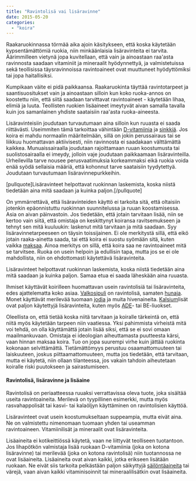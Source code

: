 ```yaml
---
title: "Ravintolisä vai lisäravinne"
date: 2015-05-20
categories: 
  - "koira"
---
```


Raakaruokinnassa törmää aika ajoin käsitykseen, että koska käytetään kypsentämättömiä ruokia, niin minkäänlaisia lisäravinteita ei tarvita. Äärimmilleen vietynä jopa kuvitellaan, että vain ja ainoastaan raa'asta ravinnosta saadaan vitaminiit ja mineraalit hyödynnettyä, ja valmistetuissa sekä teollisissa täysravinnoissa ravintoaineet ovat muuttuneet hyödyttömiksi tai jopa haitallisiksi.

<!--more-->

Kumpikaan väite ei pidä paikkaansa. Raakaruokinta täyttää ravintotarpeet ja saantisuositukset vain ja ainoastaan silloin kun koko ruoka-annos on koostettu niin, että siitä saadaan tarvittavat ravintoaineet - käytetään lihaa, elimiä ja luuta. Teollisten ruokien lisäaineet imeytyvät aivan samalla tavalla kuin jos samanlainen yhdiste saataisiin raa'asta ruoka-aineesta.

Lisäravinteisiin joudutaan turvautumaan aina silloin kun ruuasta ei saada riittävästi. Useimmiten tämä tarkoittaa vähintään [D-vitamiinia](https://www.katiska.eu/tieto/d-vitamiini/d-vitamiini/) ja [sinkkiä](https://www.katiska.eu/tieto/koira-tarve-mineraali/sinkki-valokeilassa/). Jos koira ei mahdu normaalin määritelmään, sillä on jokin perussairaus tai se liikkuu huomattavan aktiivisesti, niin ravinnosta ei saadakaan välttämättä kaikkea. Munuaissairaalla joudutaan rajoittamaan ruuan koostumusta tai suolistosairaalla ei imeydy, jolloin vaje joudutaan paikkaamaan lisäravinteilla. Urheilevilla tarve nousee perusvaatimuksia korkeammaksi eikä ruokia voida enää syödä sellaisia määriä, että kohonnut tarve saataisiin tyydytettyä. Joudutaan turvautumaan lisäravinnepurkkeihin.

\[pullquote\]Lisäravinteet helpottavat ruokinnan laskemista, koska niistä tiedetään aina mitä saadaan ja kuinka paljon.\[/pullquote\]

On ymmärrettävä, että lisäravinteiden käyttö ei tarkoita sitä, että oltaisiin jotenkin epäonnistuttu ruokinnan suunnitelussa ja ruuan koostamisessa. Asia on aivan päinvastoin. Jos tiedetään, että jotain tarvitaan lisää, niin se kertoo vain siitä, että omistaja on keskittynyt koiransa ravitsemukseen ja tehnyt sen mitä kuuluukin: laskenut mitä tarvitaan ja mitä saadaan. Syy lisäravinnetarpeeseen on täysin toissijainen. Ei ole merkitystä sillä, että eikö jotain raaka-ainetta saada, tai että koira ei suostu syömään sitä, kuten vaikka [maksaa](https://www.katiska.eu/tieto/koira-raakaruokinta-raaka-aineet/maksa/). Ainoa merkitys on sillä, että koira saa ne ravintoaineet mitä se tarvitsee. Ruoka on usein helpoin ja edullisin tapa, mutta jos se ei ole mahdollista, niin on ehdottomasti käytettävä lisäravinteita.

Lisäravinteet helpottavat ruokinnan laskemista, koska niistä tiedetään aina mitä saadaan ja kuinka paljon. Samaa etua ei saada läheskään aina ruuasta.

Ihmiset käyttävät koirilleen huomattavan usein ravintolisiä tai lisäravinteita, edes ajattelematta koko asiaa. [Valkosipuli](https://www.katiska.eu/tieto/koira-ruoka-lisaravinne/valkosipuli/) on ravintolisä, samaten [hunaja](https://www.katiska.eu/tieto/monivitamiinit-ja-mineraalit/hunaja/). Monet käyttävät merilevää tuomaan [jodia](https://www.katiska.eu/ravitsemus/kivennaisaineet/jodi/) ja muita hivenaineita. [Kalsium](https://www.katiska.eu/tieto/kalsium/kalsium/)lisät ovat paljon käytettyjä lisäravinteita, kuten myös [ADE](https://www.katiska.eu/tieto/monivitamiinit-ja-mineraalit/ade-liuos/)\- tai BE-liuokset.

Oleellista on, että tietää koska niitä tarvitaan ja koiralle tärkeintä on, että niitä myös käytetään tarpeen niin vaatiessa. Yksi pahimmista virheistä mitä voi tehdä, on olla käyttämättä jotain lisää siksi, että se ei sovi omaan maailmankuvaan. Omistaja ei ideologian aiheuttamasta puutteesta kärsi, vaan hinnan maksaa koira. Tuo on jopa suurempi virhe kuin jättää ruokinta kokonaan selvittämättä. Tietämättömyys perustuu osaamattomuuteen tai laiskuuteen, joskus piittaamattomuuteen, mutta jos tiedetään, että tarvitaan, mutta ei käytetä, niin ollaan tilanteessa, jos vakain tahdoin aiheutetaan koiralle riski puutokseen ja sairastumiseen.

#### Ravintolisä, lisäravinne ja lisäaine

Ravintolisä on periaatteessa ruuaksi verrattavissa oleva tuote, joka sisältää useita ravintoaineita. Merilevä on tyypillinen esimerkki, mutta myös rasvahappolisät tai kasvi- tai kalaöljyn käyttäminen on ravintolisien käyttöä.

Lisäravinteet ovat usein koostumukseltaan suppeampia, mutta eivät aina. Ne on valmistettu nimenomaan tuomaan yhden tai useamman ravintoaineen. Vitamiinilisät ja mineraalit ovat lisäravinteita.

Lisäaineita ei kotikeittiössä käytetä, vaan ne liittyvät teolliseen tuotantoon. Jos lihapötkön valmistaja lisää ruokaan D-vitamiinia (joka on kotona lisäravinne) tai merilevää (joka on kotona ravintolisä) niin tuotannossa ne ovat lisäaineita. Lisäaineita ovat aivan kaikki, jotka erikseen lisätään ruokaan. Ne eivät siis tarkoita pelkästään paljon säikyttyjä [säilöntäaineita](https://www.katiska.eu/ruokinta/yleista/bhabht/) tai värejä, vaan aivan kaikki vitaminisoinnit tai mineraalilisätkin ovat lisäaineita.
